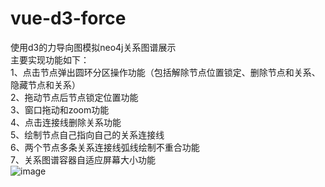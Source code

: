 # vue-d3-force
  使用d3的力导向图模拟neo4j关系图谱展示<br>
  主要实现功能如下：<br>
      1、点击节点弹出圆环分区操作功能（包括解除节点位置锁定、删除节点和关系、隐藏节点和关系）<br>
      2、拖动节点后节点锁定位置功能<br>
      3、窗口拖动和zoom功能<br>
      4、点击连接线删除关系功能<br>
      5、绘制节点自己指向自己的关系连接线<br>
      6、两个节点多条关系连接线弧线绘制不重合功能<br>
      7、关系图谱容器自适应屏幕大小功能<br>
![image](https://github.com/zhaoluo123/vue-d3-force/blob/master/%E5%9B%BE%E7%89%87%E8%AF%B4%E6%98%8E/graph1.gif)
